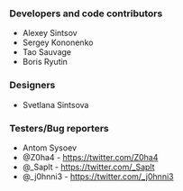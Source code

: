 ### Developers and code contributors
* Alexey Sintsov
* Sergey Kononenko 
* Tao Sauvage
* Boris Ryutin

### Designers
* Svetlana Sintsova 

### Testers/Bug reporters 
* Antom Sysoev
* @Z0ha4                -  https://twitter.com/Z0ha4
* @_Saplt               -  https://twitter.com/_Saplt
* @_j0hnni3             -  https://twitter.com/_j0hnni3
